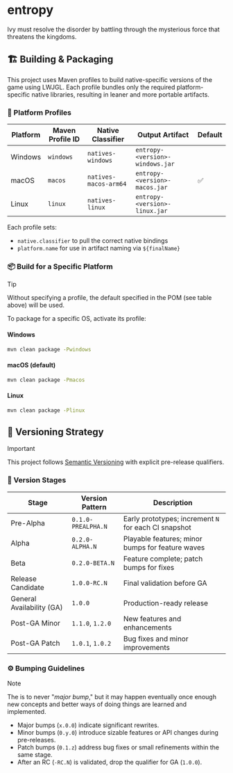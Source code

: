 # entropy
Ivy must resolve the disorder by battling through the mysterious force that threatens the kingdoms.

## 🏗️ Building & Packaging

This project uses Maven profiles to build native-specific versions of the game using LWJGL. Each profile bundles only the required platform-specific native libraries, resulting in leaner and more portable artifacts.

### 🔧 Platform Profiles

| Platform | Maven Profile ID | Native Classifier     | Output Artifact                 | Default |
|----------|------------------|-----------------------|---------------------------------|---------|
| Windows  | `windows`        | `natives-windows`     | `entropy-<version>-windows.jar` |         |
| macOS    | `macos`          | `natives-macos-arm64` | `entropy-<version>-macos.jar`   | ✅       |
| Linux    | `linux`          | `natives-linux`       | `entropy-<version>-linux.jar`   |         |

Each profile sets:
- `native.classifier` to pull the correct native bindings
- `platform.name` for use in artifact naming via `${finalName}`

### 📦 Build for a Specific Platform

> [!TIP]
> Without specifying a profile, the default specified in the POM (see table above) will be used.

To package for a specific OS, activate its profile:

#### Windows
```bash
mvn clean package -Pwindows
```

#### macOS (default)
```bash
mvn clean package -Pmacos
```

#### Linux
```bash
mvn clean package -Plinux
```

## 📝 Versioning Strategy

> [!IMPORTANT]
> This project follows [Semantic Versioning](https://semver.org/) with explicit pre-release qualifiers.

### 🔖 Version Stages

| Stage                     | Version Pattern    | Description                                          |
|---------------------------|--------------------|------------------------------------------------------|
| Pre-Alpha                 | `0.1.0-PREALPHA.N` | Early prototypes; increment `N` for each CI snapshot |
| Alpha                     | `0.2.0-ALPHA.N`    | Playable features; minor bumps for feature waves     |
| Beta                      | `0.2.0-BETA.N`     | Feature complete; patch bumps for fixes              |
| Release Candidate         | `1.0.0-RC.N`       | Final validation before GA                           |
| General Availability (GA) | `1.0.0`            | Production-ready release                             |
| Post-GA Minor             | `1.1.0`, `1.2.0`   | New features and enhancements                        |
| Post-GA Patch             | `1.0.1`, `1.0.2`   | Bug fixes and minor improvements                     |

### ⚙️ Bumping Guidelines

> [!NOTE]
> The is to never "_major bump_," but it may happen eventually once enough new concepts and better ways of doing things are learned and implemented.

- Major bumps (`x.0.0`) indicate significant rewrites.
- Minor bumps (`0.y.0`) introduce sizable features or API changes during pre-releases.
- Patch bumps (`0.1.z`) address bug fixes or small refinements within the same stage.
- After an RC (`-RC.N`) is validated, drop the qualifier for GA (`1.0.0`).
